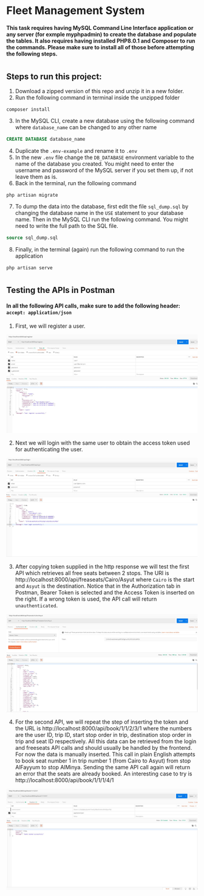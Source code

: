 # Fleet Management System

#### This task requires having MySQL Command Line Interface application or any server (for exmple myphpadmin) to create the database and populate the tables. It also requires having installed PHP8.0.1 and Composer to run the commands. Please make sure to install all of those before attempting the following steps.
#

## Steps to run this project:

1. Download a zipped version of this repo and unzip it in a new folder.
2. Run the following command in terminal inside the unzipped folder
```shell session
composer install
```
3. In the MySQL CLI, create a new database using the following command where `database_name` can be changed to any other name 
```sql
CREATE DATABASE database_name
```
4. Duplicate the `.env-example` and rename it to `.env`
5. In the new `.env` file change the `DB_DATABASE` environment variable to the name of the database you created. You might need to enter the username and password of the MySQL server if you set them up, if not leave them as is.
6. Back in the terminal, run the following command
```shell session
php artisan migrate
```
7. To dump the data into the database, first edit the file `sql_dump.sql` by changing the database name in the `USE` statement to your database name. Then in the MySQL CLI run the following command. You might need to write the full path to the SQL file.
```sql
source sql_dump.sql
```
8. Finally, in the terminal (again) run the following command to run the application
```shell session
php artisan serve
```
#

## Testing the APIs in Postman

#### In all the following API calls, make sure to add the following header: `accept: application/json`

1. First, we will register a user.

![alt text](Register.jpg)

2. Next we will login with the same user to obtain the access token used for authenticating the user.

![alt text](Login.jpg)

3. After copying token supplied in the http response we will test the first API which retrieves all free seats between 2 stops. The URI is http://localhost:8000/api/freaseats/Cairo/Asyut where `Cairo` is the start and `Asyut` is the destination. Notice that in the Authorization tab in Postman, Bearer Token is selected and the Access Token is inserted on the right. If a wrong token is used, the API call will return `unauthenticated`.

![alt text](Free.jpg)

4. For the second API, we will repeat the step of inserting the token and the URL is http://localhost:8000/api/book/1/1/2/3/1 where the numbers are the user ID, trip ID, start stop order in trip, destination stop order in trip and seat ID respectively. All this data can be retrieved from the login and freeseats API calls and should usually be handled by the frontend. For now the data is manually inserted. This call in plain English attempts to book seat number 1 in trip number 1 (from Cairo to Asyut) from stop AlFayyum to stop AlMinya. Sending the same API call again will return an error that the seats are already booked. An interesting case to try is http://localhost:8000/api/book/1/1/1/4/1

![alt text](Book.jpg)